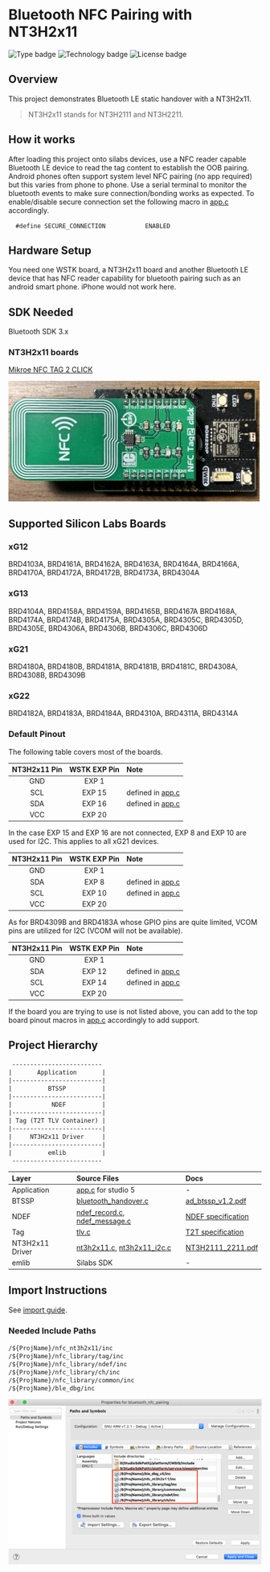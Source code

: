 # Bluetooth NFC Pairing with NT3H2x11 #

![Type badge](https://img.shields.io/badge/dynamic/json?url=https://raw.githubusercontent.com/SiliconLabs/application_examples_ci/master/bluetooth_applications/bluetooth_nfc_pairing_t2t_nt3h2x11_common.json&label=Type&query=type&color=green)
![Technology badge](https://img.shields.io/badge/dynamic/json?url=https://raw.githubusercontent.com/SiliconLabs/application_examples_ci/master/bluetooth_applications/bluetooth_nfc_pairing_t2t_nt3h2x11_common.json&label=Technology&query=technology&color=green)
![License badge](https://img.shields.io/badge/dynamic/json?url=https://raw.githubusercontent.com/SiliconLabs/application_examples_ci/master/bluetooth_applications/bluetooth_nfc_pairing_t2t_nt3h2x11_common.json&label=License&query=license&color=green)

## Overview ##

This project demonstrates Bluetooth LE static handover with a NT3H2x11.

> NT3H2x11 stands for NT3H2111 and NT3H2211.

## How it works
After loading this project onto silabs devices, use a NFC reader capable Bluetooth LE device to read the tag content to establish the OOB pairing. Android phones often support system level NFC pairing (no app required) but this varies from phone to phone. Use a serial terminal to monitor the bluetooth events to make sure connection/bonding works as expected. To enable/disable secure connection set the following macro in [app.c](src/app.c) accordingly.

```
  #define SECURE_CONNECTION           ENABLED
```

## Hardware Setup
You need one WSTK board, a NT3H2x11 board and another Bluetooth LE device that has NFC reader capability for bluetooth pairing such as an android smart phone. iPhone would not work here.

## SDK Needed
Bluetooth SDK 3.x

### NT3H2x11 boards

[Mikroe NFC TAG 2 CLICK](https://www.mikroe.com/nfc-tag-2-click)

<img src="../doc/images/brd4314a_nfc_tag_2_click.jpg" width="500">


## Supported Silicon Labs Boards

### xG12
BRD4103A, BRD4161A, BRD4162A, BRD4163A, BRD4164A, BRD4166A, BRD4170A, BRD4172A, BRD4172B, BRD4173A, BRD4304A

### xG13
BRD4104A, BRD4158A, BRD4159A, BRD4165B, BRD4167A BRD4168A, BRD4174A, BRD4174B, BRD4175A, BRD4305A, BRD4305C, BRD4305D, BRD4305E, BRD4306A, BRD4306B, BRD4306C, BRD4306D

### xG21
BRD4180A, BRD4180B, BRD4181A, BRD4181B, BRD4181C, BRD4308A, BRD4308B, BRD4309B

### xG22
BRD4182A, BRD4183A, BRD4184A, BRD4310A, BRD4311A, BRD4314A


### Default Pinout

The following table covers most of the boards.

| NT3H2x11 Pin | WSTK EXP Pin | Note |
| :-----: | :-----: | :----- |
| GND | EXP 1 | |
| SCL | EXP 15| defined in [app.c](src/app.c) |
| SDA | EXP 16| defined in [app.c](src/app.c) |
| VCC | EXP 20| |

In the case EXP 15 and EXP 16 are not connected, EXP 8 and EXP 10 are used for I2C. This applies to all xG21 devices.

| NT3H2x11 Pin | WSTK EXP Pin | Note |
| :-----: | :-----: | :----- |
| GND | EXP 1 | |
| SDA | EXP 8 | defined in [app.c](src/app.c) |
| SCL | EXP 10| defined in [app.c](src/app.c) |
| VCC | EXP 20| |

As for BRD4309B and BRD4183A whose GPIO pins are quite limited, VCOM pins are utilized for I2C (VCOM will not be available).

| NT3H2x11 Pin | WSTK EXP Pin | Note |
| :-----: | :-----: | :----- |
| GND | EXP 1 | |
| SDA | EXP 12| defined in [app.c](src/app.c) |
| SCL | EXP 14| defined in [app.c](src/app.c) |
| VCC | EXP 20| |

If the board you are trying to use is not listed above, you can add to the top board pinout macros in [app.c](src/app.c#L186) accordingly to add support.

## Project Hierarchy
```
 -------------------------
|       Application       |
|-------------------------|
|          BTSSP          |
|-------------------------|
|           NDEF          |
|-------------------------|
| Tag (T2T TLV Container) |
|-------------------------|
|     NT3H2x11 Driver     |
|-------------------------|
|          emlib          |
 -------------------------
```

| Layer | Source Files | Docs |
| :----- | :----- | :----- |
| Application | [app.c](src/app.c) for studio 5 | - |
| BTSSP | [bluetooth_handover.c](../../nfc_library/ch/src/bluetooth_handover.c) | [ad_btssp_v1.2.pdf](https://nfc-forum.org/wp-content/uploads/2019/06/NFCForum-AD-BTSSP-1.2.pdf) |
| NDEF | [ndef_record.c](../../nfc_library/ndef/src/ndef_record.c), [ndef_message.c](../../nfc_library/ndef/src/ndef_message.c) | [NDEF specification](https://nfc-forum.org/product/nfc-data-exchange-format-ndef-technical-specification/) |
| Tag | [tlv.c](../../nfc_library/common/src/tlv.c) | [T2T specification](https://nfc-forum.org/product/nfc-forum-type-2-tag-specification-version-1-0/) |
| NT3H2x11 Driver | [nt3h2x11.c](https://github.com/SiliconLabs/platform_hardware_drivers/blob/master/nfc_nt3h2x11/src/nt3h2x11.c), [nt3h2x11_i2c.c](https://github.com/SiliconLabs/platform_hardware_drivers/blob/master/nfc_nt3h2x11/src/nt3h2x11_i2c.c) | [NT3H2111_2211.pdf](https://www.nxp.com/docs/en/data-sheet/NT3H2111_2211.pdf) |
| emlib | Silabs SDK | - |


## Import Instructions

See [import guide](../doc/import_guide.md).

### Needed Include Paths
```
/${ProjName}/nfc_nt3h2x11/inc
/${ProjName}/nfc_library/tag/inc
/${ProjName}/nfc_library/ndef/inc
/${ProjName}/nfc_library/ch/inc
/${ProjName}/nfc_library/common/inc
/${ProjName}/ble_dbg/inc
```
<img src="images/inc_paths.png" width="700">